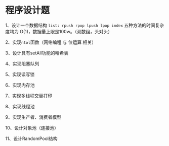 # 程序设计题

1、设计一个数据结构 `list: rpush rpop lpush lpop index` 五种方法的时间复杂度均为 O\(1\)，数据量上限是100w。（双数组，头对头）

2、实现`ntol`函数（网络编程 与 位运算 相关）

3、设计具有setAll功能的哈希表

4、实现阻塞队列

5、实现读写锁

6、实现内存池

7、实现多线程交替打印

8、实现线程池

9、实现生产者、消费者模型

10、设计对象池（连接池）

11、设计RandomPool结构



